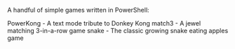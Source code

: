 A handful of simple games written in PowerShell:

PowerKong - A text mode tribute to Donkey Kong
match3 - A jewel matching 3-in-a-row game
snake - The classic growing snake eating apples game
